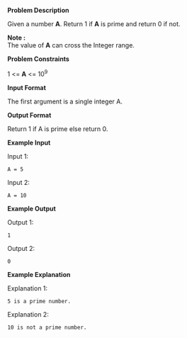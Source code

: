 **Problem Description**  

Given a number **A**. Return 1 if **A** is prime and return 0 if not. 

**Note :**   
The value of **A** can cross the Integer range.

    
**Problem Constraints**  

1 <= **A** <= 10<sup>9</sup>

  
**Input Format**  

The first argument is a single integer A.

  
  
**Output Format**  

Return 1 if A is prime else return 0.

  
  
**Example Input**  

Input 1:

```
A = 5
```

Input 2:

```
A = 10
```

  
  
**Example Output**  

Output 1:

```
1
```

Output 2:

```
0
```

  
  
**Example Explanation**  

Explanation 1:

```
5 is a prime number.
```

Explanation 2:

```
10 is not a prime number.
```